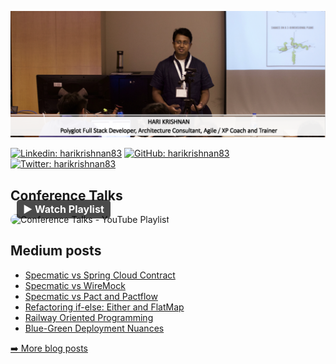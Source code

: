 <p><img src="https://github.com/harikrishnan83/harikrishnan83/blob/master/profile_banner.png" alt="Banner"></p>
<p><a href="https://www.linkedin.com/in/harikrishnan83/"><img src="https://img.shields.io/badge/-harikrishnan83-blue?style=flat-square&amp;logo=Linkedin&amp;logoColor=white&amp;link=https://www.linkedin.com/in/harikrishnan83/" alt="Linkedin: harikrishnan83"></a> <a href="https://github.com/harikrishnan83"><img src="https://img.shields.io/github/followers/harikrishnan83?label=follow&amp;style=social" alt="GitHub: harikrishnan83"></a> <a href="https://twitter.com/harikrishnan83"><img src="https://img.shields.io/twitter/follow/harikrishnan83?style=social" alt="Twitter: harikrishnan83"></a></p>
<h2>Conference Talks</h2>
<a href="https://www.youtube.com/playlist?list=PLCvxeE-sz-sfub41wG1tQwRSR2rejWDmO" target="_blank" rel="noopener noreferrer" style="text-decoration: none; position: relative; display: inline-block;">
    <img src="https://img.youtube.com/vi/mUjY4uqY-uQ/0.jpg" alt="Conference Talks - YouTube Playlist" width="480" style="border-radius: 10px;">
    <div style="position: absolute; bottom: 10px; left: 10px; background: rgba(0, 0, 0, 0.7); color: white; padding: 5px 10px; font-size: 16px; font-weight: bold; border-radius: 5px;">
        ▶ Watch Playlist
    </div>
</a>
<h2>Medium posts</h2>
  <ul>
    <li><a href=https://medium.com/@harikrishnan/specmatic-vs-spring-cloud-contract-3d62f66a6551?source=rss-7af1235c6353------2>Specmatic vs Spring Cloud Contract</a></li><li><a href=https://medium.com/polarizertech/specmatic-vs-wiremock-bff74c68498f?source=rss-7af1235c6353------2>Specmatic vs WireMock</a></li><li><a href=https://medium.com/polarizertech/specmatic-vs-pact-io-and-pactflow-io-572c7cc22212?source=rss-7af1235c6353------2>Specmatic vs Pact and Pactflow</a></li><li><a href=https://medium.com/polarizertech/refactoring-if-else-either-and-flatmap-4f1ca9076664?source=rss-7af1235c6353------2>Refactoring if-else: Either and FlatMap</a></li><li><a href=https://medium.com/polarizertech/railway-oriented-programming-dd74dbf0dfae?source=rss-7af1235c6353------2>Railway Oriented Programming</a></li><li><a href=https://medium.com/polarizertech/blue-green-deployment-nuances-38cf52318814?source=rss-7af1235c6353------2>Blue-Green Deployment Nuances</a></li>
  </ul>
<p><a href="https://medium.com/polarizertech">➡️ More blog posts</a></p>
